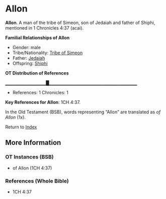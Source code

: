 # Allon
**Allon**. 
A man of the tribe of Simeon, son of Jedaiah and father of Shiphi, mentioned in 1 Chronicles 4:37 (acai). 




**Familial Relationships of Allon**


* Gender: male
* Tribe/Nationality: [Tribe of Simeon](../../../groups/md/acai/Simeon.md)
* Father: [Jedaiah](Jedaiah.md)
* Offspring: [Shiphi](Shiphi.md)


**OT Distribution of References**

▁▁▁▁▁▁▁▁▁▁▁▁█▁▁▁▁▁▁▁▁▁▁▁▁▁▁▁▁▁▁▁▁▁▁▁▁▁▁
* References: 1 Chronicles: 1



**Key References for Allon**: 
1CH 4:37. 


In the Old Testament (BSB), words representing “Allon” are translated as 
*of Allon* (1x). 




Return to [Index](00-Index.md)

## More Information

### OT Instances (BSB)

* of Allon (1CH 4:37)



### References (Whole Bible)

* 1CH 4:37



